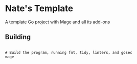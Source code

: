# Nate's Template

A template Go project with Mage and all its add-ons

## Building

```shell

# Build the program, running fmt, tidy, linters, and gosec
mage

```
